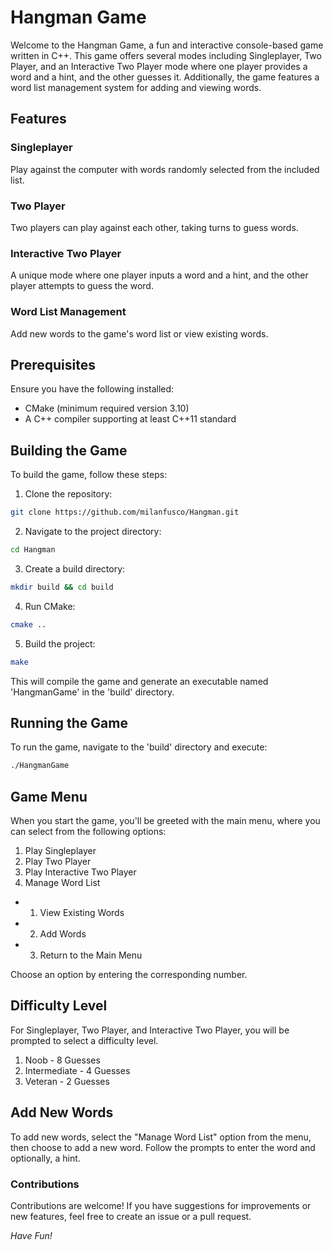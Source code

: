 # Hangman Game
Welcome to the Hangman Game, a fun and interactive console-based game written in C++. This game offers several modes including Singleplayer, Two Player, and an Interactive Two Player mode where one player provides a word and a hint, and the other guesses it. Additionally, the game features a word list management system for adding and viewing words.

## Features
### Singleplayer
Play against the computer with words randomly selected from the included list.
### Two Player
Two players can play against each other, taking turns to guess words.
### Interactive Two Player
A unique mode where one player inputs a word and a hint, and the other player attempts to guess the word.
### Word List Management
Add new words to the game's word list or view existing words.

## Prerequisites
Ensure you have the following installed:

* CMake (minimum required version 3.10)
*  A C++ compiler supporting at least C++11 standard
   
## Building the Game
To build the game, follow these steps:

1. Clone the repository:
```sh
git clone https://github.com/milanfusco/Hangman.git
```
2. Navigate to the project directory:
```sh
cd Hangman
```
3. Create a build directory:
```sh
mkdir build && cd build
```
4. Run CMake:
```sh
cmake ..
```
5. Build the project:
```sh
make
```
This will compile the game and generate an executable named 'HangmanGame' in the 'build' directory.

## Running the Game 
To run the game, navigate to the 'build' directory and execute:
```sh
./HangmanGame
```

## Game Menu 
When you start the game, you'll be greeted with the main menu, where you can select from the following options:

1. Play Singleplayer
2. Play Two Player
3. Play Interactive Two Player
4. Manage Word List
* 1. View Existing Words
* 2. Add Words
* 3. Return to the Main Menu

Choose an option by entering the corresponding number.

## Difficulty Level
For Singleplayer, Two Player, and Interactive Two Player, you will be prompted to select a difficulty level.
1. Noob - 8 Guesses
2. Intermediate - 4 Guesses
3. Veteran - 2 Guesses

## Add New Words
To add new words, select the "Manage Word List" option from the menu, then choose to add a new word. Follow the prompts to enter the word and optionally, a hint.

### Contributions
Contributions are welcome! If you have suggestions for improvements or new features, feel free to create an issue or a pull request.


*Have Fun!*
